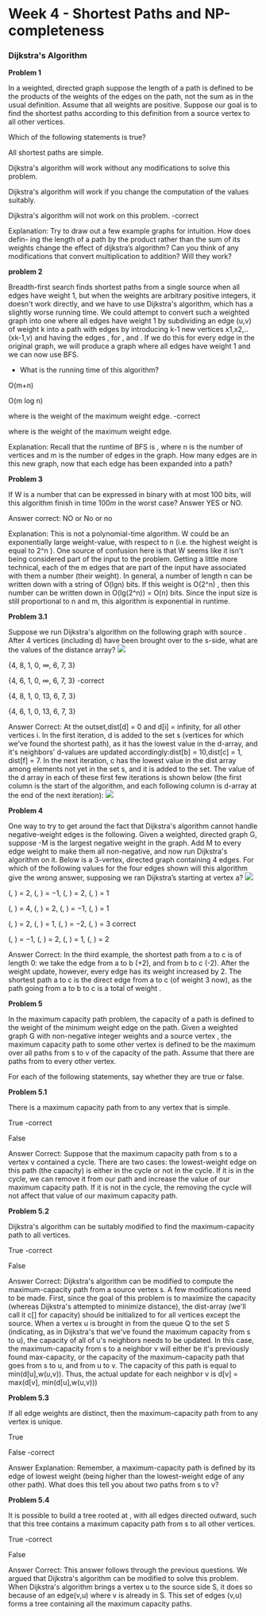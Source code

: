 # Week 4 - Shortest Paths and NP-completeness

### Dijkstra's Algorithm

**Problem 1**

In a weighted, directed graph suppose the length of a path is defined to be the  products of the weights of the edges on the path, not the sum as in the usual definition. Assume that all weights are positive. Suppose our goal is to find the shortest paths according to this definition from a source vertex  to all other vertices.

Which of the following statements is true?

All shortest paths are simple.

Dijkstra's algorithm will work without any modifications to solve this problem.

Dijkstra's algorithm will work if you change the computation of the  values suitably. 

Dijkstra's algorithm will not work on this problem. -correct

Explanation: Try to draw out a few example graphs for intuition. How does defin- ing the length of a path by the product rather than the sum of its weights change the effect of dijkstra’s algorithm? Can you think of any modifications that convert multiplication to addition? Will they work?

**problem 2**

Breadth-first search finds shortest paths from a single source when all edges have weight 1, but when the weights are arbitrary positive integers, it doesn't work directly, and we have to use Dijkstra's algorithm, which has a slightly worse running time. We could attempt to convert such a weighted graph into one where all edges have weight 1 by subdividing an edge (u,v) of weight k into a path with  edges by introducing k-1 new vertices x1,x2,..(xk-1,v)  and having the edges ,  for , and . If we do this for every edge in the original graph, we will produce a graph where all edges have weight 1 and we can now use BFS. 


* What is the running time of this algorithm?

O(m+n)

O(m log n)

 where  is the weight of the maximum weight edge. -correct
 
 where  is the weight of the maximum weight edge.
 
Explanation: Recall that the runtime of BFS is , where n is the number of vertices and m is the number of edges in the graph. How many edges are in this new graph, now that each edge has been expanded into a path?

**Problem 3**

If W is a number that can be expressed in binary with at most 100 bits, will this algorithm finish in time $100 m$ in the worst case? Answer YES or NO.

Answer correct:  NO or No or no

Explanation:
This is not a polynomial-time algorithm. W could be an exponentially large weight-value, with respect to n (i.e. the highest weight is equal to 2^n ). One source of confusion here is that W seems like it isn't being considered part of the input to the problem. Getting a little more technical, each of the m edges that are part of the input have associated with them a number (their weight). In general, a number of length n can be written down with a string of O(lgn) bits. If this weight is O(2^n) , then this number can be written down in O(lg(2^n)) = O(n) bits. Since the input size is still proportional to n and m, this algorithm is exponential in runtime.

 **Problem 3.1**
 
Suppose we run Dijkstra's algorithm on the following graph with source . After 4 vertices (including d) have been brought over to the s-side, what are the values of the distance array?
![](https://prod-edxapp.edx-cdn.org/assets/courseware/v1/021ca14c5925d64a10fda7c4cc7ba66c/asset-v1:PennX+SD3x+2T2017+type@asset+block/dijkstra.png)

{4, 8, 1, 0, ∞, 6, 7, 3}

{4, 6, 1, 0, ∞, 6, 7, 3} -correct

{4, 8, 1, 0, 13, 6, 7, 3}

{4, 6, 1, 0, 13, 6, 7, 3}

Answer
Correct: At the outset,dist[d] = 0 and d[i] = infinity, for all other vertices i. In the first iteration, d is added to the set s (vertices for which we've found the shortest path), as it has the lowest value in the d-array, and it's neighbors' d-values are updated accordingly:dist[b] = 10,dist[c] = 1, dist[f] = 7. In the next iteration, c has the lowest value in the dist array among elements not yet in the set s, and it is added to the set. The value of the d array in each of these first few iterations is shown below (the first column is the start of the algorithm, and each following column is d-array at the end of the next iteration):
![](https://prod-edxapp.edx-cdn.org/assets/courseware/v1/877b742577099ed7b3bb75a352a2e28c/asset-v1:PennX+SD3x+2T2017+type@asset+block/quiz4.1p3.png)

**Problem 4**

One way to try to get around the fact that Dijkstra's algorithm cannot handle negative-weight edges is the following. Given a weighted, directed graph G, suppose -M is the largest negative weight in the graph. Add M to every edge weight to make them all non-negative, and now run Dijkstra's algorithm on it. Below is a 3-vertex, directed graph containing 4 edges. For which of the following values for the four edges shown will this algorithm give the wrong answer, supposing we ran Dijkstra’s starting at vertex a?
![](https://prod-edxapp.edx-cdn.org/assets/courseware/v1/69229bc2db3d15cc75e8cc6ec1958881/asset-v1:PennX+SD3x+2T2017+type@asset+block/negativeSetup.png)


(, ) = 2, (, ) = −1, (, ) = 2, (, ) = 1

(, ) = 4, (, ) = 2, (, ) = −1, (, ) = 1

(, ) = 2, (, ) = 1, (, ) = −2, (, ) = 3 correct

(, ) = −1, (, ) = 2, (, ) = 1, (, ) = 2

Answer
Correct: In the third example, the shortest path from a to c is of length 0: we take the edge from a to b (+2), and from b to c (-2). After the weight update, however, every edge has its weight increased by 2. The shortest path a to c is the direct edge from a to c (of weight 3 now), as the path going from a to b to c is a total of weight .

**Problem 5**

In the maximum capacity path problem, the capacity of a path is defined to the weight of the minimum weight edge on the path. Given a weighted graph G with non-negative integer weights and a source vertex , the maximum capacity path to some other vertex  is defined to be the maximum over all paths from s to v of the capacity of the path. Assume that there are paths from  to every other vertex. 

For each of the following statements, say whether they are true or false.

**Problem 5.1**

There is a maximum capacity path from  to any vertex  that is simple.

True -correct

False

Answer
Correct: Suppose that the maximum capacity path from s to a vertex v contained a cycle. There are two cases: the lowest-weight edge on this path (the capacity) is either in the cycle or not in the cycle. If it is in the cycle, we can remove it from our path and increase the value of our maximum capacity path. If it is not in the cycle, the removing the cycle will not affect that value of our maximum capacity path.

**Problem 5.2**

Dijkstra's algorithm can be suitably modified to find the maximum-capacity path to all vertices.

True -correct

False

Answer
Correct: Dijkstra's algorithm can be modified to compute the maximum-capacity path from a source vertex s. A few modifications need to be made. First, since the goal of this problem is to maximize the capacity (whereas Dijkstra's attempted to minimize distance), the dist-array (we'll call it c[] for capacity) should be initialized to  for all vertices except the source. When a vertex u is brought in from the queue Q to the set S (indicating, as in Dijkstra's that we've found the maximum capacity from s to u), the capacity of all of u's neighbors needs to be updated. In this case, the maximum-capacity from s to a neighbor v will either be it's previously found max-capacity, or the capacity of the maximum-capacity path that goes from s to u, and from u to v. The capacity of this path is equal to min(d[u],w(u,v)). Thus, the actual update for each neighbor v is d[v] = max(d[v], min(d[u],w(u,v)))

**Problem 5.3**

If all edge weights are distinct, then the maximum-capacity path from  to any vertex  is unique.

True 

False -correct

Answer
Explanation: Remember, a maximum-capacity path is defined by its edge of lowest weight (being higher than the lowest-weight edge of any other path). What does this tell you about two paths from s to v?

**Problem 5.4**

It is possible to build a tree rooted at , with all edges directed outward, such that this tree contains a maximum capacity path from s to all other vertices.

True -correct

False

Answer
Correct: This answer follows through the previous questions. We argued that Dijkstra's algorithm can be modified to solve this problem. When Dijkstra's algorithm brings a vertex u to the source side S, it does so because of an edge(v,u)  where v is already in S. This set of edges (v,u) forms a tree containing all the maximum capacity paths.
